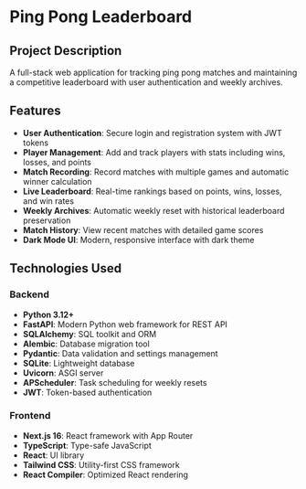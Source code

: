 # Ping Pong Leaderboard

## Project Description

A full-stack web application for tracking ping pong matches and maintaining a competitive leaderboard with user authentication and weekly archives.

## Features

- **User Authentication**: Secure login and registration system with JWT tokens
- **Player Management**: Add and track players with stats including wins, losses, and points
- **Match Recording**: Record matches with multiple games and automatic winner calculation
- **Live Leaderboard**: Real-time rankings based on points, wins, losses, and win rates
- **Weekly Archives**: Automatic weekly reset with historical leaderboard preservation
- **Match History**: View recent matches with detailed game scores
- **Dark Mode UI**: Modern, responsive interface with dark theme

## Technologies Used

### Backend
- **Python 3.12+**
- **FastAPI**: Modern Python web framework for REST API
- **SQLAlchemy**: SQL toolkit and ORM
- **Alembic**: Database migration tool
- **Pydantic**: Data validation and settings management
- **SQLite**: Lightweight database
- **Uvicorn**: ASGI server
- **APScheduler**: Task scheduling for weekly resets
- **JWT**: Token-based authentication

### Frontend
- **Next.js 16**: React framework with App Router
- **TypeScript**: Type-safe JavaScript
- **React**: UI library
- **Tailwind CSS**: Utility-first CSS framework
- **React Compiler**: Optimized React rendering
